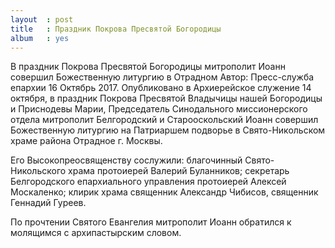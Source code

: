 ```yaml
---
layout  : post
title   : Праздник Покрова Пресвятой Богородицы
album   : yes
---
```


В праздник Покрова Пресвятой Богородицы митрополит Иоанн совершил Божественную литургию в Отрадном
Автор: Пресс-служба епархии 16 Октябрь 2017. Опубликовано в Архиерейское служение
14 октября, в праздник Покрова Пресвятой Владычицы нашей Богородицы и Приснодевы Марии, Председатель Синодального миссионерского отдела митрополит Белгородский и Старооскольский Иоанн совершил Божественную литургию на Патриаршем подворье в Свято-Никольском храме района Отрадное г. Москвы.

Его Высокопреосвященству сослужили: благочинный Свято-Никольского храма протоиерей Валерий Буланников; секретарь Белгородского епархиального управления протоиерей Алексей Москаленко; клирик храма священник Александр Чибисов, священник Геннадий Гуреев.

По прочтении Святого Евангелия митрополит Иоанн обратился к молящимся с архипастырским словом.
